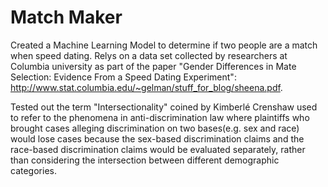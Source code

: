 # Match Maker

Created a Machine Learning Model to determine if two people are a match when speed dating. Relys on a data set collected by researchers at Columbia university as part of the paper "Gender Differences in Mate Selection: Evidence From a Speed Dating Experiment": http://www.stat.columbia.edu/~gelman/stuff_for_blog/sheena.pdf.



Tested out the term "Intersectionality" coined by Kimberlé Crenshaw used to refer to the phenomena in anti-discrimination law where plaintiffs who brought cases alleging discrimination on two bases(e.g. sex and race) would lose cases because the sex-based discrimination claims and the race-based discrimination claims would be evaluated separately, rather than considering the intersection between different demographic categories.